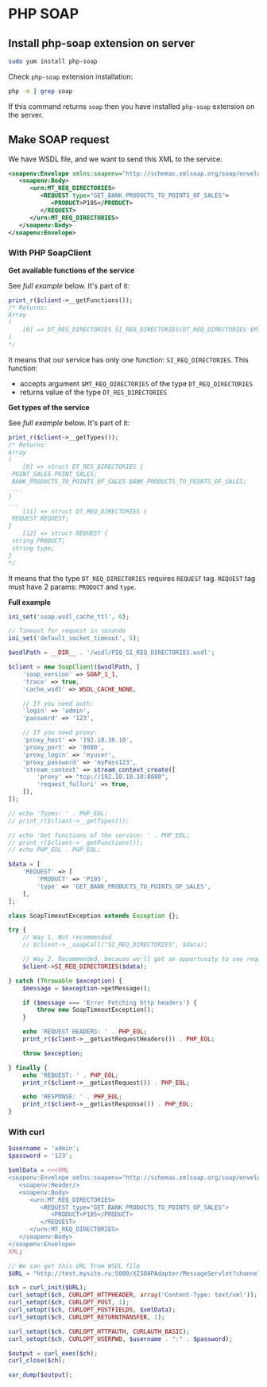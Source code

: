 # PHP SOAP

## Install php-soap extension on server

```bash
sudo yum install php-soap
```

Check `php-soap` extension installation:

```bash
php -m | grep soap
```
If this command returns `soap` then you have installed `php-soap` extension on the server.

## Make SOAP request

We have WSDL file, and we want to send this XML to the service:

```xml
<soapenv:Envelope xmlns:soapenv="http://schemas.xmlsoap.org/soap/envelope/" xmlns:urn="URN:DOWNLOAD_DIRECTORIES">
   <soapenv:Body>
      <urn:MT_REQ_DIRECTORIES>
         <REQUEST type="GET_BANK_PRODUCTS_TO_POINTS_OF_SALES">
            <PRODUCT>P105</PRODUCT>
         </REQUEST>
      </urn:MT_REQ_DIRECTORIES>
   </soapenv:Body>
</soapenv:Envelope>
```

### With PHP SoapClient

**Get available functions of the service**

See *full example* below. It's part of it:

```php
print_r($client->__getFunctions());
/* Returns:
Array
(
    [0] => DT_RES_DIRECTORIES SI_REQ_DIRECTORIES(DT_REQ_DIRECTORIES $MT_REQ_DIRECTORIES)
)
*/
```

It means that our service has only one function: `SI_REQ_DIRECTORIES`. This function:

- accepts argument `$MT_REQ_DIRECTORIES` of the type `DT_REQ_DIRECTORIES`
- returns value of the type `DT_RES_DIRECTORIES`

**Get types of the service**

See *full example* below. It's part of it:

```php
print_r($client->__getTypes());
/* Returns:
Array
(
    [0] => struct DT_RES_DIRECTORIES {
 POINT_SALES POINT_SALES;
 BANK_PRODUCTS_TO_POINTS_OF_SALES BANK_PRODUCTS_TO_POINTS_OF_SALES;
 ...
}
...
    [11] => struct DT_REQ_DIRECTORIES {
 REQUEST REQUEST;
}
    [12] => struct REQUEST {
 string PRODUCT;
 string type;
}
*/
```

It means that the type `DT_REQ_DIRECTORIES` requires `REQUEST` tag. 
`REQUEST` tag must have 2 params: `PRODUCT` and `type`.

**Full example**

```php
ini_set('soap.wsdl_cache_ttl', 0);

// Timeout for request in seconds
ini_set('default_socket_timeout', 5);

$wsdlPath = __DIR__ . '/wsdl/PIQ_SI_REQ_DIRECTORIES.wsdl';

$client = new SoapClient($wsdlPath, [
    'soap_version' => SOAP_1_1,
    'trace' => true,
    'cache_wsdl' => WSDL_CACHE_NONE,

    // If you need auth:
    'login' => 'admin',
    'password' => '123',

    // If you need proxy:
    'proxy_host' => '192.10.10.10',
    'proxy_port' => '8080',
    'proxy_login' => 'myuser',
    'proxy_password' => 'myPass123',
    'stream_context' => stream_context_create([
        'proxy' => "tcp://192.10.10.10:8080",
        'request_fulluri' => true,
    ]),
]);

// echo 'Types: ' . PHP_EOL;
// print_r($client->__getTypes());

// echo 'Get functions of the service: ' . PHP_EOL;
// print_r($client->__getFunctions());
// echo PHP_EOL . PHP_EOL;

$data = [
    'REQUEST' => [
        'PRODUCT' => 'P105',
        'type' => 'GET_BANK_PRODUCTS_TO_POINTS_OF_SALES',
    ],
];

class SoapTimeoutException extends Exception {};

try {
    // Way 1. Not recommended
    // $client->__soapCall("SI_REQ_DIRECTORIES", $data);

    // Way 2. Recommended, because we'll get an opportunity to see request as XML
    $client->SI_REQ_DIRECTORIES($data);

} catch (Throwable $exception) {
    $message = $exception->getMessage();

    if ($message === 'Error Fetching http headers') {
        throw new SoapTimeoutException();
    }

    echo 'REQUEST HEADERS: ' . PHP_EOL;
    print_r($client->__getLastRequestHeaders()) . PHP_EOL;

    throw $exception;

} finally {
    echo 'REQUEST: ' . PHP_EOL;
    print_r($client->__getLastRequest()) . PHP_EOL;

    echo 'RESPONSE: ' . PHP_EOL;
    print_r($client->__getLastResponse()) . PHP_EOL;
}
```

### With curl

```php
$username = 'admin';
$password = '123';

$xmlData = <<<XML
<soapenv:Envelope xmlns:soapenv="http://schemas.xmlsoap.org/soap/envelope/" xmlns:urn="URN:DOWNLOAD_DIRECTORIES">
   <soapenv:Header/>
   <soapenv:Body>
      <urn:MT_REQ_DIRECTORIES>
         <REQUEST type="GET_BANK_PRODUCTS_TO_POINTS_OF_SALES">
            <PRODUCT>P105</PRODUCT>
         </REQUEST>
      </urn:MT_REQ_DIRECTORIES>
   </soapenv:Body>
</soapenv:Envelope>
XML;

// We can get this URL from WSDL file
$URL = "http://test.mysite.ru:5000/XISOAPAdapter/MessageServlet?channel=:DOWNLOAD_DIRECTORIES:SEND_SOAP&version=3.0&Sender.Service=DOWNLOAD_DIRECTORIES&Interface=URN:DOWNLOAD_DIRECTORIES^SI_REQ_DIRECTORIES";

$ch = curl_init($URL);
curl_setopt($ch, CURLOPT_HTTPHEADER, array('Content-Type: text/xml'));
curl_setopt($ch, CURLOPT_POST, 1);
curl_setopt($ch, CURLOPT_POSTFIELDS, $xmlData);
curl_setopt($ch, CURLOPT_RETURNTRANSFER, 1);

curl_setopt($ch, CURLOPT_HTTPAUTH, CURLAUTH_BASIC);
curl_setopt($ch, CURLOPT_USERPWD, $username . ":" . $password);

$output = curl_exec($ch);
curl_close($ch);

var_dump($output);
```
